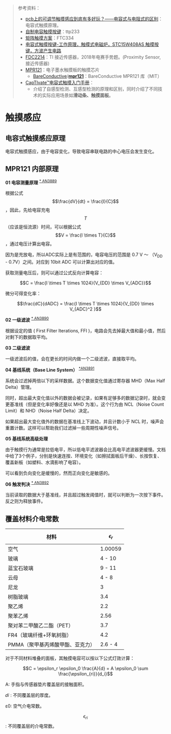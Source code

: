 > 参考资料：
>
> - [pcb上的可调节触摸感应到底有多好玩？——电容式与电阻式的区别](https://www.bilibili.com/video/BV1Yy4y1u7nJ/?spm_id_from=333.337.search-card.all.click&vd_source=b736aa3d7f0fdf47b59ea3021dc810ab)：电容式触摸原理。
> - [自制电容触摸按键](https://www.bilibili.com/video/BV1BV411e7Kp/?spm_id_from=333.788.recommend_more_video.2&vd_source=b736aa3d7f0fdf47b59ea3021dc810ab)：ttp233
> - [矩阵触摸方案](https://www.bilibili.com/video/BV1Dd4y1T77g/?spm_id_from=333.788.recommend_more_video.3&vd_source=b736aa3d7f0fdf47b59ea3021dc810ab)：FTC334
> - [电容式触摸按键-工作原理，触摸式电磁炉，STC15W408AS 触摸按键，方波产生电路](https://www.bilibili.com/video/BV1tY41187eA/?spm_id_from=333.337.search-card.all.click&vd_source=b736aa3d7f0fdf47b59ea3021dc810ab)
> - [FDC2214](https://www.ti.com/product/FDC2214#features)：TI 接近传感器，2018年电赛手势题。(Proximity Sensor, 接近传感器)
> - [MPR121](https://item.szlcsc.com/92511.html)：电子墨水触摸板的触摸芯片
>   - [BareConductive](https://github.com/BareConductive)/**[mpr121](https://github.com/BareConductive/mpr121)**：BareConductive MPR121 库（MIT）
> - [CapTIvate™电容式触摸入门手册](https://www.ti.com.cn/cn/lit/ml/zhcaaa9/zhcaaa9.pdf?ts=1665636026498&ref_url=https%253A%252F%252Fwww.google.com.hk%252F)：
>   - 介绍了自感型检测、互感型检测的原理和区别，同时介绍了不同技术的实际应用场景如**滑动条、触摸面板**。

# 触摸感应

## 电容式触摸感应原理

电容式触摸感应，由于电容变化，导致电容串联电路的中心电压会发生变化。



## MPR121 内部原理

**01 电容测量原理** <sup>[* AN3889](https://www.nxp.com/docs/en/application-note/AN3889.pdf)</sup>

根据公式 $$\frac{dV}{dt} = \frac{I}{C}$$，因此，先给电容充电 $$T$$（应该是恒流源）时间，可以根据公式 $$V = \frac{I \times T}{C}$$，通过电压计算出电容。

因为是充放电，所以ADC实际上是有范围的，电容电压的范围是 0.7 V ～ （V<sub>DD</sub> - 0.7V）之间。对应到 10bit ADC 可以计算出对应的值。

获取测量电压后，则可以通过公式反向计算电容：

$$C = \frac{I \times T \times 1024}{V_{DD} \times V_{ADC}}$$

微分可得变化率：

$$\frac{dC}{dADC} = \frac{I \times T \times 1024}{V_{DD} \times V_{ADC}^2 }$$



**02 一级滤波** <sup>[* AN3890](https://www.nxp.com/docs/en/application-note/AN3890.pdf)</sup>

根据设定的值 ( First Filter Iterations, FFI )，电路会先去掉最大值和最小值，然后对剩下的数据取平均。



**03 二级滤波**

一级滤波后的值，会在更长的时间内做一个二级滤波，直接取平均。



**04 基线系统（Base Line System）** <sup>[*AN3891](https://www.nxp.com/docs/en/application-note/AN3891.pdf)</sup>

系统会过滤掉两倍以下的采样数据。这个数据变化值通过寄存器 MHD（Max Half Delta）管理。

同时，超出最大变化值以外的数据会被记录，如果有足够多的数据记录时，就会变更基准线（但是变化率好像还是以 MHD 为准）。这个行为由 NCL（Noise Count Limit）和 NHD（Noise Half Delta）决定。

如果超出最大变化值外的数据在基准线上下波动，并且计数小于 NCL 时，噪声会重置计数。这样可以帮助我们过滤掉一些周期性噪声信号。



**05 基线系统高级处理**

由于触摸行为通常是拉低电平，所以低电平滤波器会比高电平滤波器更缓慢。文档中给了3个例子，分别是快速连按、环境变化（如擦拭面板后干燥）、长按恢复、覆盖新板（如塑料、水滴影响了电容）。

可以看到负向变化是缓慢的，然而正向变化是敏感的。



**06 触发判决**  <sup>[* AN3892](https://www.nxp.com/docs/en/application-note/AN3892.pdf)</sup>

当前读取的数据大于基准线，并且超过触发阈值时，就可以判断为一次按下事件。反之则为释放事件。



## 覆盖材料介电常数

| 材料                             | $$\epsilon_r$$ |
| -------------------------------- | -------------- |
| 空气                             | 1.00059        |
| 玻璃                             | 4 - 10         |
| 蓝宝石玻璃                       | 9 - 11         |
| 云母                             | 4 - 8          |
| 尼龙                             | 3              |
| 树脂玻璃                         | 3.4            |
| 聚乙烯                           | 2.2            |
| 聚苯乙烯                         | 2.56           |
| 聚对苯二甲酸乙二酯（PET）        | 3.7            |
| FR4（玻璃纤维+环氧树脂）         | 4.2            |
| PMMA（聚甲基丙烯酸甲酯、亚克力） | 2.6 - 4        |

对于不同材料堆叠的面板，其触摸电容可以按以下公式灯效计算：

$$C = \epsilon_r \epsilon_0 \frac{A}{d} = A \epsilon_0 \sum \frac{\epsilon_{ri}}{d_i}$$

A: 手指与传感器垫片覆盖层的接触面积。

𝑑𝑖 : 不同覆盖层的厚度。 

ε0: 空气介电常数。 

$$\epsilon_{ri}$$: 不同覆盖层的介电常数。

